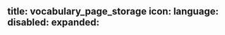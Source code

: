 title: vocabulary_page_storage
icon: 
language: 
disabled: 
expanded: 
------------------------------------
